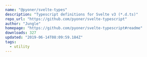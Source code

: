 ```yaml
---
name: "@pyoner/svelte-types"
description: "Typescript definitions for Svelte v3 (*.d.ts)"
repo_url: "https://github.com/pyoner/svelte-typescript"
author: "Jungle"
homepage: "https://github.com/pyoner/svelte-typescript#readme"
downloads: 327
updated: "2019-06-14T08:09:59.184Z"
tags: 
  - utility
---
```

